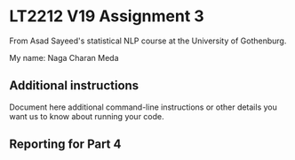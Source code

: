 # LT2212 V19 Assignment 3

From Asad Sayeed's statistical NLP course at the University of Gothenburg.

My name: Naga Charan Meda

## Additional instructions

Document here additional command-line instructions or other details you
want us to know about running your code.

## Reporting for Part 4
